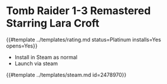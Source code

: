 # Tomb Raider 1-3 Remastered Starring Lara Croft
<!-- script:Aliases [] -->

{{#template ../templates/rating.md status=Platinum installs=Yes opens=Yes}}

- Install in Steam as normal
- Launch via steam

{{#template ../templates/steam.md id=2478970}}
